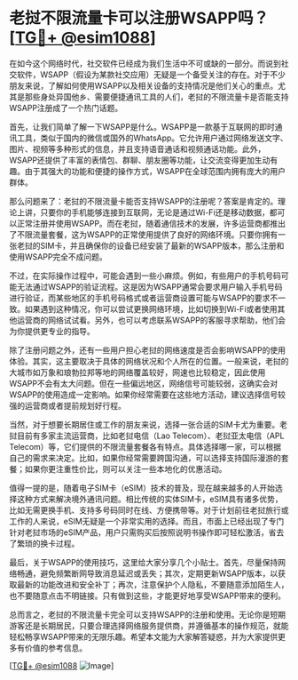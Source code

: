 # 老挝不限流量卡可以注册WSAPP吗？[[TG💪+ @esim1088](https://t.me/s/esim1088)]

在如今这个网络时代，社交软件已经成为我们生活中不可或缺的一部分。而说到社交软件，WSAPP（假设为某款社交应用）无疑是一个备受关注的存在。对于不少朋友来说，了解如何使用WSAPP以及相关设备的支持情况是他们关心的重点。尤其是那些身处异国他乡、需要便捷通讯工具的人们，老挝的不限流量卡是否能支持WSAPP注册成了一个热门话题。

首先，让我们简单了解一下WSAPP是什么。WSAPP是一款基于互联网的即时通讯工具，类似于国内的微信或国外的WhatsApp。它允许用户通过网络发送文字、图片、视频等多种形式的信息，并且支持语音通话和视频通话功能。此外，WSAPP还提供了丰富的表情包、群聊、朋友圈等功能，让交流变得更加生动有趣。由于其强大的功能和便捷的操作方式，WSAPP在全球范围内拥有庞大的用户群体。

那么问题来了：老挝的不限流量卡能否支持WSAPP的注册呢？答案是肯定的。理论上讲，只要你的手机能够连接到互联网，无论是通过Wi-Fi还是移动数据，都可以正常注册并使用WSAPP。而在老挝，随着通信技术的发展，许多运营商都推出了不限流量套餐，这为WSAPP的正常使用提供了良好的网络环境。只要你拥有一张老挝的SIM卡，并且确保你的设备已经安装了最新的WSAPP版本，那么注册和使用WSAPP完全不成问题。

不过，在实际操作过程中，可能会遇到一些小麻烦。例如，有些用户的手机号码可能无法通过WSAPP的验证流程。这是因为WSAPP通常会要求用户输入手机号码进行验证，而某些地区的手机号码格式或者运营商设置可能与WSAPP的要求不一致。如果遇到这种情况，你可以尝试更换网络环境，比如切换到Wi-Fi或者使用其他运营商的网络试试看。另外，也可以考虑联系WSAPP的客服寻求帮助，他们会为你提供更专业的指导。

除了注册问题之外，还有一些用户担心老挝的网络速度是否会影响WSAPP的使用体验。其实，这主要取决于具体的网络状况和个人所在的位置。一般来说，老挝的大城市如万象和琅勃拉邦等地的网络覆盖较好，网速也比较稳定，因此使用WSAPP不会有太大问题。但在一些偏远地区，网络信号可能较弱，这确实会对WSAPP的使用造成一定影响。如果你经常需要在这些地方活动，建议选择信号较强的运营商或者提前规划好行程。

当然，对于想要长期居住或工作的朋友来说，选择一张合适的SIM卡尤为重要。老挝目前有多家主流运营商，比如老挝电信（Lao Telecom）、老挝亚太电信（APL Telecom）等，它们提供的不限流量套餐各有特点。具体选择哪一家，可以根据自己的需求来决定。比如，如果你经常需要跨国沟通，可以选择支持国际漫游的套餐；如果你更注重性价比，则可以关注一些本地化的优惠活动。

值得一提的是，随着电子SIM卡（eSIM）技术的普及，现在越来越多的人开始选择这种方式来解决境外通讯问题。相比传统的实体SIM卡，eSIM具有诸多优势，比如无需更换手机、支持多号码同时在线、方便携带等。对于计划前往老挝旅行或工作的人来说，eSIM无疑是一个非常实用的选择。而且，市面上已经出现了专门针对老挝市场的eSIM产品，用户只需购买后按照说明书操作即可轻松激活，省去了繁琐的换卡过程。

最后，关于WSAPP的使用技巧，这里给大家分享几个小贴士。首先，尽量保持网络畅通，避免频繁断网导致消息延迟或丢失；其次，定期更新WSAPP版本，以获取最新的功能改进和安全补丁；再次，注意保护个人隐私，不要随意添加陌生人，也不要随意点击不明链接。只有做到这些，才能更好地享受WSAPP带来的便利。

总而言之，老挝的不限流量卡完全可以支持WSAPP的注册和使用。无论你是短期游客还是长期居民，只要合理选择网络服务提供商，并遵循基本的操作规范，就能轻松畅享WSAPP带来的无限乐趣。希望本文能为大家解答疑惑，并为大家提供更多有价值的参考信息。

[[TG💪+ @esim1088](https://t.me/s/esim1088) ![Image](https://i.postimg.cc/4NQfJmqS/Snipaste-2025-05-13-00-14-12.png)]